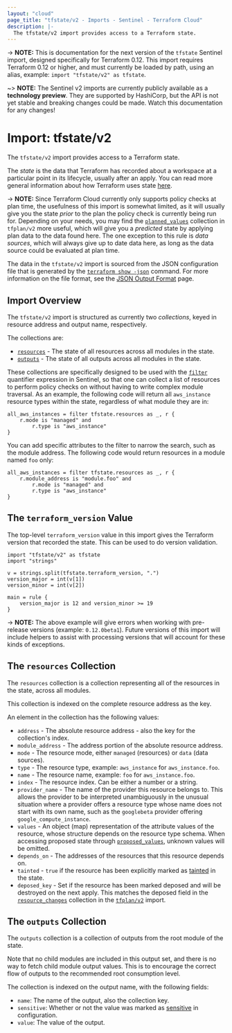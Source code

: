 ```yaml
---
layout: "cloud"
page_title: "tfstate/v2 - Imports - Sentinel - Terraform Cloud"
description: |-
  The tfstate/v2 import provides access to a Terraform state.
---
```


-> **NOTE:** This is documentation for the next version of the `tfstate`
Sentinel import, designed specifically for Terraform 0.12. This import requires
Terraform 0.12 or higher, and must currently be loaded by path, using an alias,
example: `import "tfstate/v2" as tfstate`.

~> **NOTE:** The Sentinel v2 imports are currently publicly available as a
**technology preview**. They are supported by HashiCorp, but the API is not yet
stable and breaking changes could be made. Watch this documentation for any
changes!

# Import: tfstate/v2

The `tfstate/v2` import provides access to a Terraform state.

The _state_ is the data that Terraform has recorded about a workspace at a
particular point in its lifecycle, usually after an apply. You can read more
general information about how Terraform uses state
[here](/docs/state/index.html).

-> **NOTE:** Since Terraform Cloud currently only supports policy checks at plan
time, the usefulness of this import is somewhat limited, as it will usually give
you the state _prior_ to the plan the policy check is currently being run for.
Depending on your needs, you may find the
[`planned_values`](./tfplan-v2.html#the-planned_values-collection) collection in
`tfplan/v2` more useful, which will give you a _predicted_ state by applying
plan data to the data found here. The one exception to this rule is _data
sources_, which will always give up to date data here, as long as the data
source could be evaluated at plan time.

The data in the `tfstate/v2` import is sourced from the JSON configuration file
that is generated by the [`terraform show
-json`](/docs/commands/show.html#json-output) command. For more information on
the file format, see the [JSON Output Format](/docs/internals/json-format.html)
page.

## Import Overview

The `tfstate/v2` import is structured as currently two _collections_, keyed in
resource address and output name, respectively.

The collections are:

* [`resources`](#the-resources-collection) - The state of all resources across
  all modules in the state.
* [`outputs`](#the-outputs-collection) - The state of all outputs across all
  modules in the state.

These collections are specifically designed to be used with the
[`filter`](https://docs.hashicorp.com/sentinel/language/collection-operations/#filter-expression)
quantifier expression in Sentinel, so that one can collect a list of resources
to perform policy checks on without having to write complex module traversal. As
an example, the following code will return all `aws_instance` resource types
within the state, regardless of what module they are in:

```
all_aws_instances = filter tfstate.resources as _, r {
	r.mode is "managed" and
		r.type is "aws_instance"
}
```

You can add specific attributes to the filter to narrow the search, such as the
module address. The following code would return resources in a module named
`foo` only:

```
all_aws_instances = filter tfstate.resources as _, r {
	r.module_address is "module.foo" and
		r.mode is "managed" and
		r.type is "aws_instance"
}
```

## The `terraform_version` Value

The top-level `terraform_version` value in this import gives the Terraform
version that recorded the state. This can be used to do version validation.

```
import "tfstate/v2" as tfstate
import "strings"

v = strings.split(tfstate.terraform_version, ".")
version_major = int(v[1])
version_minor = int(v[2])

main = rule {
	version_major is 12 and version_minor >= 19
}
```

-> **NOTE:** The above example will give errors when working with pre-release
versions (example: `0.12.0beta1`). Future versions of this import will include
helpers to assist with processing versions that will account for these kinds of
exceptions.

## The `resources` Collection

The `resources` collection is a collection representing all of the resources in
the state, across all modules.

This collection is indexed on the complete resource address as the key.

An element in the collection has the following values:

* `address` - The absolute resource address - also the key for the collection's
  index.
* `module_address` - The address portion of the absolute resource address.
* `mode` - The resource mode, either `managed` (resources) or `data` (data
  sources).
* `type` - The resource type, example: `aws_instance` for `aws_instance.foo`.
* `name` - The resource name, example: `foo` for `aws_instance.foo`.
* `index` - The resource index. Can be either a number or a string.
* `provider_name` - The name of the provider this resource belongs to. This
  allows the provider to be interpreted unambiguously in the unusual situation
  where a provider offers a resource type whose name does not start with its own
  name, such as the `googlebeta` provider offering `google_compute_instance`.
* `values` - An object (map) representation of the attribute values of the
  resource, whose structure depends on the resource type schema. When accessing
  proposed state through [`proposed_values`](./tfplan-v2.html#the-proposed_values-collection),
  unknown values will be omitted.
* `depends_on` - The addresses of the resources that this resource depends on.
* `tainted` - `true` if the resource has been explicitly marked as
  [tainted](/docs/commands/taint.html) in the state.
* `deposed_key` - Set if the resource has been marked deposed and will be
  destroyed on the next apply. This matches the deposed field in the
  [`resource_changes`](./tfplan-v2.html#the-resource_changes-collection)
  collection in the [`tfplan/v2`](./tfplan-v2.html) import.

## The `outputs` Collection

The `outputs` collection is a collection of outputs from the root module of the
state.

Note that no child modules are included in this output set, and there is no way
to fetch child module output values. This is to encourage the correct flow of
outputs to the recommended root consumption level.

The collection is indexed on the output name, with the following fields:

* `name`: The name of the output, also the collection key.
* `sensitive`: Whether or not the value was marked as
  [sensitive](/docs/configuration/outputs.html#sensitive-suppressing-values-in-cli-output)
  in
  configuration.
* `value`: The value of the output.
